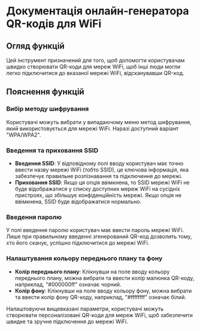 # Документація онлайн-генератора QR-кодів для WiFi

## Огляд функцій

Цей інструмент призначений для того, щоб допомогти користувачам швидко створювати QR-коди для мереж WiFi, щоб інші люди могли легко підключитися до вказаної мережі WiFi, відсканувавши QR-код.

## Пояснення функцій

### Вибір методу шифрування

Користувачі можуть вибрати у випадаючому меню метод шифрування, який використовується для мережі WiFi. Наразі доступний варіант "WPA/WPA2".

### Введення та приховання SSID

  * **Введення SSID**: У відповідному полі вводу користувач має точно ввести назву мережі WiFi (тобто SSID), це ключова інформація, яка забезпечує правильне розпізнавання та підключення до мережі.
  * **Приховання SSID**: Якщо ця опція ввімкнена, то SSID мережі WiFi не буде відображатися у списку доступних мереж WiFi на сусідніх пристроях, що збільшує конфіденційність мережі. Якщо опція не ввімкнена, SSID буде відображатися нормально.

### Введення паролю

У полі введення паролю користувач має ввести пароль мережі WiFi. Лише при правильному введенні згенерований QR-код дозволить тому, хто його сканує, успішно підключитися до мережі WiFi.

### Налаштування кольору переднього плану та фону

  * **Колір переднього плану**: Клікнувши на поле вводу кольору переднього плану, можна вибрати та ввести колір малюнка QR-коду, наприклад, "#000000ff" означає чорний.
  * **Колір фону**: Клікнувши на поле вводу кольору фону, можна вибрати та ввести колір фону QR-коду, наприклад, "#ffffffff" означає білий.

Налаштовуючи вищевказані параметри, користувачі можуть створювати персоналізовані QR-коди для мереж WiFi, щоб забезпечити швидке та зручне підключення до мережі WiFi.
